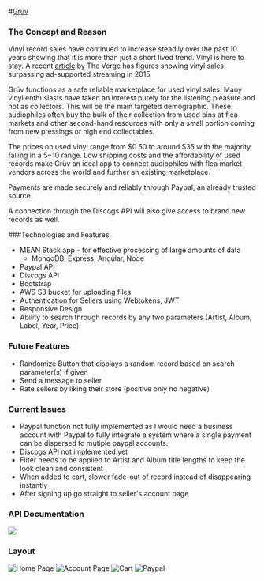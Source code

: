 #[Grüv](https://agile-lowlands-5230.herokuapp.com/)

### The Concept and Reason

Vinyl record sales have continued to increase steadily over the past 10 years showing that it is more than just a short lived trend. Vinyl is here to stay. A recent [article](http://www.theverge.com/2015/9/28/9408233/vinyl-sales-ad-supported-streaming-riaa-2015-report) by The Verge has figures showing vinyl sales surpassing ad-supported streaming in 2015.

Grüv functions as a safe reliable marketplace for used vinyl sales. Many vinyl enthusiasts have taken an interest purely for the listening pleasure and not as collectors. This will be the main targeted demographic. These audiophiles often buy the bulk of their collection from used bins at flea markets and other second-hand resources with only a small portion coming from new pressings or high end collectables.

The prices on used vinyl range from $0.50 to around $35 with the majority falling in a $5-$10 range. Low shipping costs and the affordability of used records make Grüv an ideal app to connect audiophiles with flea market vendors across the world and further an existing marketplace.

Payments are made securely and reliably through Paypal, an already trusted source.

A connection through the Discogs API will also give access to brand new records as well.

###Technologies and Features

* MEAN Stack app - for effective processing of large amounts of data
	* MongoDB, Express, Angular, Node
* Paypal API
* Discogs API
* Bootstrap
* AWS S3 bucket for uploading files
* Authentication for Sellers using Webtokens, JWT
* Responsive Design
* Ability to search through records by any two parameters (Artist, Album, Label, Year, Price)

### Future Features
* Randomize Button that displays a random record based on search parameter(s) if given
* Send a message to seller
* Rate sellers by liking their store (positive only no negative)

### Current Issues
* Paypal function not fully implemented as I would need a business account with Paypal to fully integrate a system where a single payment can be dispersed to mutiple paypal accounts.
* Discogs API not implemented yet
* Filter needs to be applied to Artist and Album title lengths to keep the look clean and consistent
* When added to cart, slower fade-out of record instead of disappearing instantly
* After signing up go straight to seller's account page

### API Documentation
![](https://i.imgur.com/D4IDWNf.png)

### Layout

![Home Page](https://i.imgur.com/e8zaGIh.png)
![Account Page](https://i.imgur.com/7b0XDzb.png)
![Cart](https://i.imgur.com/DtXftjK.png)
![Paypal](https://i.imgur.com/AscllYq.png)
